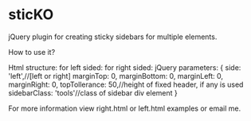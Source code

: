 sticKO
======

jQuery plugin for creating sticky sidebars for multiple elements.

How to use it?

Html structure:
	for left sided: <holder><sidebar></sidebar><content></content></holder>
	for right sided: <holder><content></content><sidebar></sidebar></holder>
jQuery parameters:
	{
        side: 'left',//[left or right]
        marginTop: 0,
        marginBottom: 0,
        marginLeft: 0,
        marginRight: 0,
        topTollerance: 50,//height of fixed header, if any is used
        sidebarClass: 'tools'//class of sidebar div element
     }

For more information view right.html or left.html examples or email me.